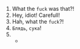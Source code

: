 1. What the `fuck` was that?!
2. Hey, idiot! Carefull!
3. Hah, what the `fuck`?!
4. `Блядь`, `сука`!
5. -